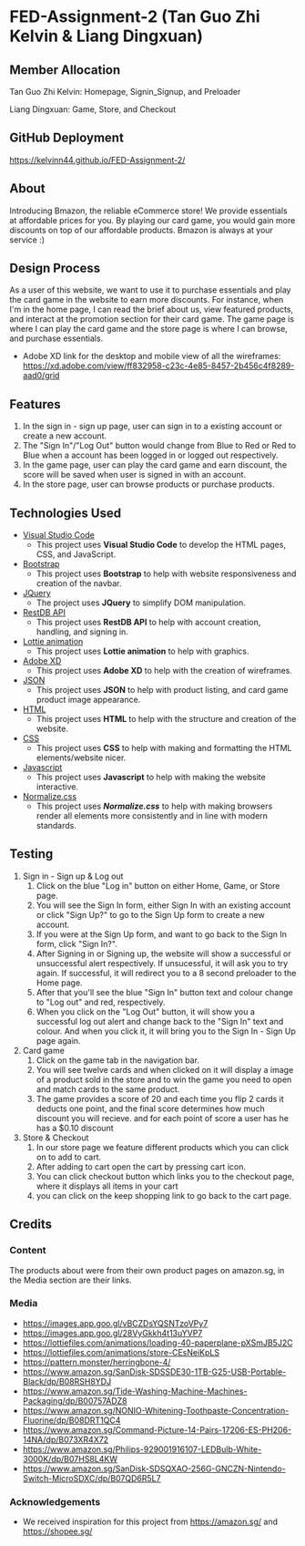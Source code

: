 # FED-Assignment-2 (Tan Guo Zhi Kelvin & Liang Dingxuan)
## Member Allocation
Tan Guo Zhi Kelvin: Homepage, Signin_Signup, and Preloader

Liang Dingxuan: Game, Store, and Checkout

## GitHub Deployment
https://kelvinn44.github.io/FED-Assignment-2/

## About
Introducing Bmazon, the reliable eCommerce store! We provide essentials at affordable prices for you. By playing our card game, you would gain more discounts on top of our affordable products. Bmazon is always at your service :)

## Design Process
As a user of this website, we want to use it to purchase essentials and play the card game in the website to earn more discounts. For instance, when I'm in the home page, I can read the brief about us, view featured products, and interact at the promotion section for their card game. The game page is where I can play the card game and the store page is where I can browse, and purchase essentials.

- Adobe XD link for the desktop and mobile view of all the wireframes: https://xd.adobe.com/view/ff832958-c23c-4e85-8457-2b456c4f8289-aad0/grid

## Features
1. In the sign in - sign up page, user can sign in to a existing account or create a new account.
2. The "Sign In"/"Log Out" button would change from Blue to Red or Red to Blue when a account has been logged in or logged out respectively.
3. In the game page, user can play the card game and earn discount, the score will be saved when user is signed in with an account.
4. In the store page, user can browse products or purchase products.

## Technologies Used
- [Visual Studio Code](https://code.visualstudio.com/)
    - This project uses **Visual Studio Code** to develop the HTML pages, CSS, and JavaScript.
- [Bootstrap](https://getbootstrap.com/)
  - This project uses **Bootstrap** to help with website responsiveness and creation of the navbar.
- [JQuery](https://jquery.com/)
    - The project uses **JQuery** to simplify DOM manipulation.
- [RestDB API](https://restdb.io/)
    - This project uses **RestDB API** to help with account creation, handling, and signing in.
- [Lottie animation](https://lottiefiles.com/)
    - This project uses **Lottie animation** to help with graphics.
- [Adobe XD](https://helpx.adobe.com/sg/xd/help/adobe-xd-overview.html)
  - This project uses **Adobe XD** to help with the creation of wireframes.
- [JSON](https://www.json.org/json-en.html)
  - This project uses **JSON** to help with product listing, and card game product image appearance.
- [HTML](https://html.spec.whatwg.org/)
  - This project uses **HTML** to help with the structure and creation of the website.
- [CSS](https://www.w3.org/Style/CSS/Overview.en.html)
  - This project uses **CSS** to help with making and formatting the HTML elements/website nicer.
- [Javascript](https://developer.mozilla.org/en-US/docs/Web/JavaScript)
  - This project uses **Javascript** to help with making the website interactive.
- [Normalize.css](https://necolas.github.io/normalize.css/)
  - This project uses ***Normalize.css*** to help with making browsers render all elements more consistently and in line with modern standards.

## Testing
1. Sign in - Sign up & Log out
   1. Click on the blue "Log in" button on either Home, Game, or Store page.
   2. You will see the Sign In form, either Sign In with an existing account or click "Sign Up?" to go to the Sign Up form to create a new account.
   3. If you were at the Sign Up form, and want to go back to the Sign In form, click "Sign In?".
   4. After Signing in or Signing up, the website will show a successful or unsuccessful alert respectively. If unsucessful, it will ask you to try again. If successful, it will redirect you to a 8 second preloader to the Home page.
   5. After that you'll see the blue "Sign In" button text and colour change to "Log out" and red, respectively.
   6. When you click on the "Log Out" button, it will show you a successful log out alert and change back to the "Sign In" text and colour. And when you click it, it will bring you to the Sign In - Sign Up page again.
2. Card game
   1. Click on the game tab in the navigation bar.
   2. You will see twelve cards and when clicked on it will display a image of a product sold in the store and to win the game you need to open and match cards to the same product.
   3. The game provides a score of 20 and each time you flip 2 cards it deducts one point, and the final score determines how much discount you will recieve. and for each point of score a user has he has a $0.10           discount
3. Store & Checkout
   1. In our store page we feature different products which you can click on to add to cart.
   2. After adding to cart open the cart by pressing cart icon.
   3. You can click checkout button which links you to the checkout page, where it displays all items in your cart
   4. you can click on the keep shopping link to go back to the cart page.

## Credits
### Content
The products about were from their own product pages on amazon.sg, in the Media section are their links.

### Media
- https://images.app.goo.gl/vBCZDsYQSNTzoVPy7
- https://images.app.goo.gl/28VyGkkh4t13uYVP7
- https://lottiefiles.com/animations/loading-40-paperplane-pXSmJB5J2C
- https://lottiefiles.com/animations/store-CEsNeiKpLS
- https://pattern.monster/herringbone-4/
- https://www.amazon.sg/SanDisk-SDSSDE30-1TB-G25-USB-Portable-Black/dp/B08RSH8YDJ
- https://www.amazon.sg/Tide-Washing-Machine-Machines-Packaging/dp/B00757ADZ8
- https://www.amazon.sg/NONIO-Whitening-Toothpaste-Concentration-Fluorine/dp/B08DRT1QC4
- https://www.amazon.sg/Command-Picture-14-Pairs-17206-ES-PH206-14NA/dp/B073XR4X72
- https://www.amazon.sg/Philips-929001916107-LEDBulb-White-3000K/dp/B07HS8L4KW
- https://www.amazon.sg/SanDisk-SDSQXAO-256G-GNCZN-Nintendo-Switch-MicroSDXC/dp/B07QD6R5L7

### Acknowledgements
- We received inspiration for this project from https://amazon.sg/ and https://shopee.sg/
